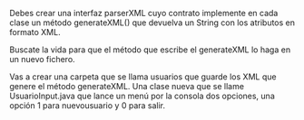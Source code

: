 Debes crear una interfaz parserXML cuyo
contrato implemente en cada clase un método 
generateXML() que devuelva un String con los atributos
en formato XML.
<usuario>
    <id> </id>
    <email> </email>
    <password> </password>

Buscate la vida para que el método que escribe el generateXML lo haga en un nuevo fichero.

Vas a crear una carpeta que se llama usuarios que guarde los XML que genere el método generateXML.
Una clase nueva que se llame UsuarioInput.java que lance un menú por la consola dos opciones,
una opción 1 para nuevousuario y 0 para salir.
    
